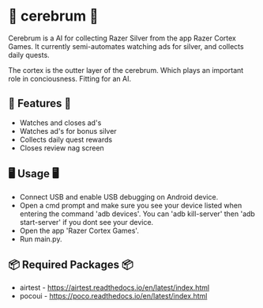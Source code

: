 
# 🧠 cerebrum 🧠

Cerebrum is a AI for collecting Razer Silver from the app Razer Cortex Games. It currently semi-automates watching ads for silver, and collects daily quests.

The cortex is the outter layer of the cerebrum. Which plays an important role in conciousness. Fitting for an AI.


 ## 💠 Features 💠

- Watches and closes ad's
- Watches ad's for bonus silver
- Collects daily quest rewards
- Closes review nag screen


## 🖥️ Usage 🖥️

- Connect USB and enable USB debugging on Android device.
- Open a cmd prompt and make sure you see your device listed when entering the command 'adb devices'. You can 'adb kill-server' then 'adb start-server' if you dont see your device.
- Open the app 'Razer Cortex Games'.
- Run main.py.

## 📦 Required Packages 📦
- airtest - https://airtest.readthedocs.io/en/latest/index.html
- pocoui - https://poco.readthedocs.io/en/latest/index.html
